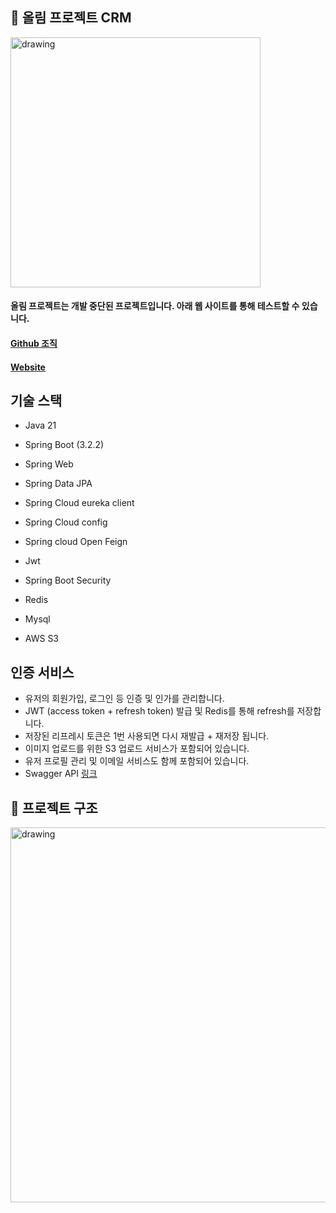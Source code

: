 ## 🙌 올림 프로젝트 CRM

<img src="https://github.com/user-attachments/assets/fa0f89c0-d2f9-436f-9a43-7eead5cf5bb3" alt="drawing" width="400"/>

#### 올림 프로젝트는 개발 중단된 프로젝트입니다. 아래 웹 사이트를 통해 테스트할 수 있습니다.
#### [Github 조직](https://github.com/Olim-org) 
#### [Website](https://olim-crm-front.vercel.app/introduction)

## 기술 스택
- Java 21
- Spring Boot (3.2.2)
- Spring Web
- Spring Data JPA
- Spring Cloud eureka client
- Spring Cloud config
- Spring cloud Open Feign

- Jwt
- Spring Boot Security
- Redis
- Mysql
- AWS S3

## 인증 서비스
- 유저의 회원가입, 로그인 등 인증 및 인가를 관리합니다.
- JWT (access token + refresh token) 발급 및 Redis를 통해 refresh를 저장합니다.
- 저장된 리프레시 토큰은 1번 사용되면 다시 재발급 + 재저장 됩니다.
- 이미지 업로드를 위한 S3 업로드 서비스가 포함되어 있습니다.
- 유저 프로필 관리 및 이메일 서비스도 함께 포함되어 있습니다.
- Swagger API [링크](https://apis.olim.pyre.live/auth-service/swagger-ui/index.html)

## 🔅 프로젝트 구조

<img src="https://github.com/user-attachments/assets/0dd87684-fd92-4ecd-8528-c5837771fc64" alt="drawing" width="600"/>

